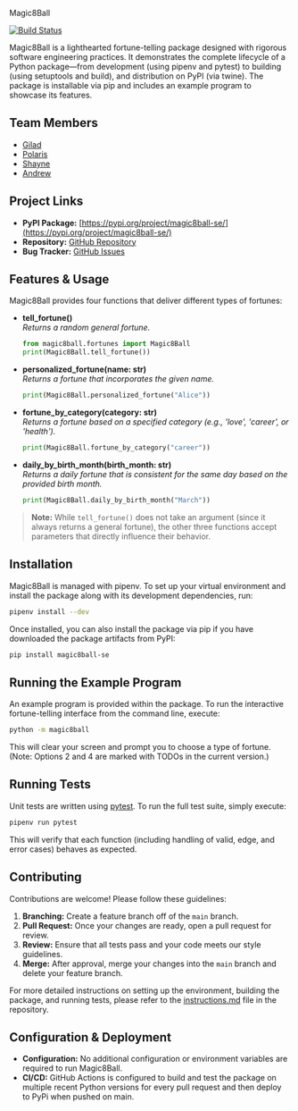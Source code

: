 Magic8Ball

[![Build Status](https://github.com/software-students-spring2025/3-python-package-package/actions/workflows/build.yaml/badge.svg)](https://github.com/software-students-spring2025/3-python-package-package/actions/workflows/build.yaml/badge.svg)

Magic8Ball is a lighthearted fortune-telling package designed with rigorous software engineering practices. It demonstrates the complete lifecycle of a Python package—from development (using pipenv and pytest) to building (using setuptools and build), and distribution on PyPI (via twine). The package is installable via pip and includes an example program to showcase its features.

## Team Members

- [Gilad](https://github.com/giladspitzer)
- [Polaris](https://github.com/pinkmaggs)
- [Shayne](https://github.com/shayne773)
- [Andrew](https://github.com/Toudles)

## Project Links

- **PyPI Package:** [https://pypi.org/project/magic8ball-se/](https://pypi.org/project/magic8ball-se/)
- **Repository:** [GitHub Repository](https://github.com/software-students-spring2025/3-python-package-package.git)
- **Bug Tracker:** [GitHub Issues](https://github.com/software-students-spring2025/3-python-package-package/issues)

## Features & Usage

Magic8Ball provides four functions that deliver different types of fortunes:

- **tell_fortune()**  
  *Returns a random general fortune.*  
  ```python
  from magic8ball.fortunes import Magic8Ball
  print(Magic8Ball.tell_fortune())
  ```

- **personalized_fortune(name: str)**  
  *Returns a fortune that incorporates the given name.*  
  ```python
  print(Magic8Ball.personalized_fortune("Alice"))
  ```

- **fortune_by_category(category: str)**  
  *Returns a fortune based on a specified category (e.g., 'love', 'career', or 'health').*  
  ```python
  print(Magic8Ball.fortune_by_category("career"))
  ```

- **daily_by_birth_month(birth_month: str)**  
  *Returns a daily fortune that is consistent for the same day based on the provided birth month.*  
  ```python
  print(Magic8Ball.daily_by_birth_month("March"))
  ```

> **Note:** While `tell_fortune()` does not take an argument (since it always returns a general fortune), the other three functions accept parameters that directly influence their behavior.

## Installation

Magic8Ball is managed with pipenv. To set up your virtual environment and install the package along with its development dependencies, run:

```bash
pipenv install --dev
```

Once installed, you can also install the package via pip if you have downloaded the package artifacts from PyPI:

```bash
pip install magic8ball-se
```

## Running the Example Program

An example program is provided within the package. To run the interactive fortune-telling interface from the command line, execute:

```bash
python -m magic8ball
```

This will clear your screen and prompt you to choose a type of fortune. (Note: Options 2 and 4 are marked with TODOs in the current version.)

## Running Tests

Unit tests are written using [pytest](https://docs.pytest.org/en/latest/). To run the full test suite, simply execute:

```bash
pipenv run pytest
```

This will verify that each function (including handling of valid, edge, and error cases) behaves as expected.

## Contributing

Contributions are welcome! Please follow these guidelines:

1. **Branching:** Create a feature branch off of the `main` branch.
2. **Pull Request:** Once your changes are ready, open a pull request for review.
3. **Review:** Ensure that all tests pass and your code meets our style guidelines.
4. **Merge:** After approval, merge your changes into the `main` branch and delete your feature branch.

For more detailed instructions on setting up the environment, building the package, and running tests, please refer to the [instructions.md](./instructions.md) file in the repository.

## Configuration & Deployment

- **Configuration:** No additional configuration or environment variables are required to run Magic8Ball.
- **CI/CD:** GitHub Actions is configured to build and test the package on multiple recent Python versions for every pull request and then deploy to PyPi when pushed on main.
